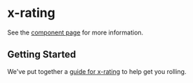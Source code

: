 # x-rating

See the [component page](http://hershmire.github.io/x-rating) for more information.

## Getting Started

We've put together a [guide for x-rating](http://www.polymer-project.org/docs/start/reusableelements.html) to help get you rolling.
